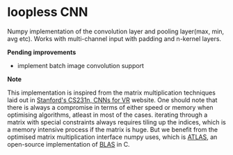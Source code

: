 # loopless CNN

Numpy implementation of the convolution layer and pooling layer(max, min, avg etc). Works with multi-channel input with padding and n-kernel layers. 

**Pending improvements**
* implement batch image convolution support

**Note**

This implementation is inspired from the matrix multiplication techniques laid out in [Stanford's CS231n, CNNs for VR](http://cs231n.github.io/convolutional-networks/) website. One should note that there is always a compromise in terms of either speed or memory when optimising algorithms, atleast in most of the cases. iterating through a matrix with special constraints always requires tiling up the indices, which is a memory intensive process if the matrix is huge. But we benefit from the optimised matrix multiplication interface numpy uses, which is [ATLAS](https://en.wikipedia.org/wiki/Automatically_Tuned_Linear_Algebra_Software), an open-source implementation of [BLAS](https://en.wikipedia.org/wiki/Basic_Linear_Algebra_Subprograms) in C.


